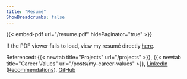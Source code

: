 ```yaml
---
title: "Resumé"
ShowBreadcrumbs: false
---
```


{{< embed-pdf url="/resume.pdf" hidePaginator="true" >}}

If the PDF viewer fails to load, view my resumé directly [here](/resume.pdf).

Referenced: {{< newtab title="Projects" url="/projects" >}}, {{< newtab title="Career Values" url="/posts/my-career-values" >}}, [LinkedIn](https://www.linkedin.com/in/ari-zerner/) ([Recommendations](https://www.linkedin.com/in/ari-zerner/details/recommendations/)), [GitHub](https://github.com/ari-zerner)
